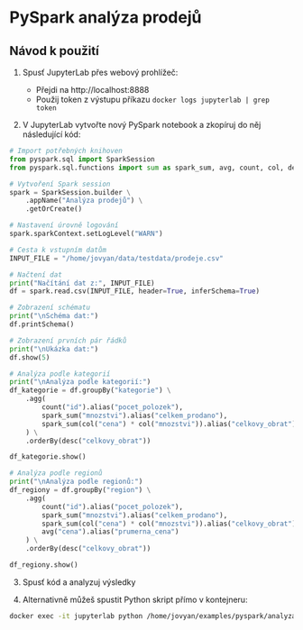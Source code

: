 # PySpark analýza prodejů

## Návod k použití

1. Spusť JupyterLab přes webový prohlížeč:
   - Přejdi na http://localhost:8888
   - Použij token z výstupu příkazu `docker logs jupyterlab | grep token`

2. V JupyterLab vytvořte nový PySpark notebook a zkopíruj do něj následující kód:

```python
# Import potřebných knihoven
from pyspark.sql import SparkSession
from pyspark.sql.functions import sum as spark_sum, avg, count, col, desc

# Vytvoření Spark session
spark = SparkSession.builder \
    .appName("Analýza prodejů") \
    .getOrCreate()

# Nastavení úrovně logování
spark.sparkContext.setLogLevel("WARN")

# Cesta k vstupním datům
INPUT_FILE = "/home/jovyan/data/testdata/prodeje.csv"

# Načtení dat
print("Načítání dat z:", INPUT_FILE)
df = spark.read.csv(INPUT_FILE, header=True, inferSchema=True)

# Zobrazení schématu
print("\nSchéma dat:")
df.printSchema()

# Zobrazení prvních pár řádků
print("\nUkázka dat:")
df.show(5)

# Analýza podle kategorií
print("\nAnalýza podle kategorií:")
df_kategorie = df.groupBy("kategorie") \
    .agg(
        count("id").alias("pocet_polozek"),
        spark_sum("mnozstvi").alias("celkem_prodano"),
        spark_sum(col("cena") * col("mnozstvi")).alias("celkovy_obrat")
    ) \
    .orderBy(desc("celkovy_obrat"))

df_kategorie.show()

# Analýza podle regionů
print("\nAnalýza podle regionů:")
df_regiony = df.groupBy("region") \
    .agg(
        count("id").alias("pocet_polozek"),
        spark_sum("mnozstvi").alias("celkem_prodano"),
        spark_sum(col("cena") * col("mnozstvi")).alias("celkovy_obrat"),
        avg("cena").alias("prumerna_cena")
    ) \
    .orderBy(desc("celkovy_obrat"))

df_regiony.show()
```

3. Spusť kód a analyzuj výsledky

4. Alternativně můžeš spustit Python skript přímo v kontejneru:

```bash
docker exec -it jupyterlab python /home/jovyan/examples/pyspark/analyza_prodeje.py
``` 